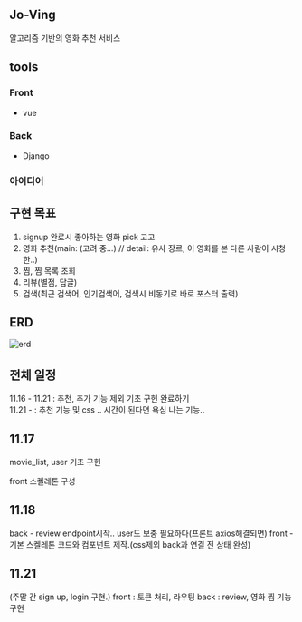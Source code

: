 ## Jo-Ving

알고리즘 기반의 영화 추천 서비스

## tools

### Front

- vue

### Back

- Django

### 아이디어


## 구현 목표
1. signup 완료시 좋아하는 영화 pick 고고
2. 영화 추천(main: (고려 중...) // detail: 유사 장르, 이 영화를 본 다른 사람이 시청한..)
3. 찜, 찜 목록 조회
4. 리뷰(별점, 답글)
5. 검색(최근 검색어, 인기검색어, 검색시 비동기로 바로 포스터 출력)


## ERD
![erd](https://user-images.githubusercontent.com/109322161/202946378-264f5050-76bb-45b7-a028-9c2e581d804f.png)


## 전체 일정
11.16 - 11.21 : 추천, 추가 기능 제외 기초 구현 완료하기
<br>
11.21 - : 추천 기능 및 css .. 시간이 된다면 욕심 나는 기능..

## 11.17
movie_list, user 기초 구현

front 스켈레톤 구성

## 11.18
back - review endpoint시작.. user도 보충 필요하다(프론트 axios해결되면)
front - 기본 스켈레톤 코드와 컴포넌트 제작.(css제외 back과 연결 전 상태 완성)

## 11.21
(주말 간 sign up, login 구현.)
 front : 토큰 처리, 라우팅
 back : review, 영화 찜 기능 구현

